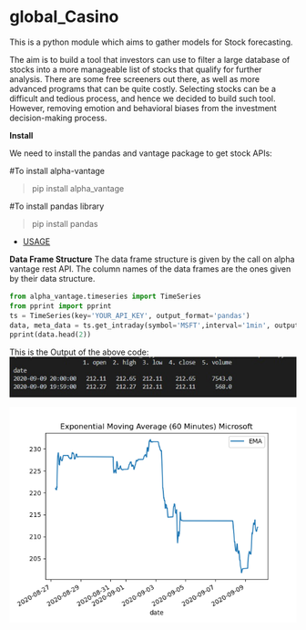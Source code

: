 # global_Casino
This is a python module which aims to gather models for Stock forecasting.

The aim is to build a tool that investors can use to filter a large database of stocks into a more manageable list of stocks that qualify for further analysis. There are some free screeners out there, as well as more advanced programs that can be quite costly. Selecting stocks can be a difficult and tedious process, and hence we decided to build such tool. 
However, removing emotion and behavioral biases from the investment decision-making process.

**Install**

We need to install the pandas and vantage package to get stock APIs:

  #To install alpha-vantage
  >pip install alpha_vantage                                     
  
  #To install pandas library
  >pip install pandas                                                 

 - [USAGE](https://github.com/devang-7/global_Casino/blob/master/Usage.md)
 
 **Data Frame Structure**
The data frame structure is given by the call on alpha vantage rest API. The column names of the data frames are the ones given by their data structure. 
```python
from alpha_vantage.timeseries import TimeSeries
from pprint import pprint
ts = TimeSeries(key='YOUR_API_KEY', output_format='pandas')
data, meta_data = ts.get_intraday(symbol='MSFT',interval='1min', outputsize='full')
pprint(data.head(2))
```
This is the Output of the above code:
![alt text](https://github.com/devang-7/global_Casino/blob/master/Images/DATA_usage.png)

![alt text](https://github.com/devang-7/global_Casino/blob/master/Images/EMA.png)


